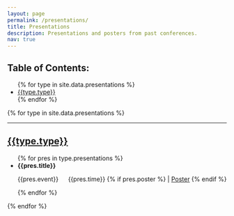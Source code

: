```yaml
---
layout: page
permalink: /presentations/
title: Presentations
description: Presentations and posters from past conferences.
nav: true
---
```



## Table of Contents:

<ul>
{% for type in site.data.presentations %}
  <li><a href="#{{type.link}}">{{type.type}}</a></li>
{% endfor %}
</ul>

{% for type in site.data.presentations %}
  <a id="{{type.link}}"></a>
  <hr>
  <h2><a href="#{{type.link}}">{{type.type}}</a></h2>
  <ul>
  {% for pres in type.presentations %}
    <li><b>{{pres.title}}</b><br>
    <p style="text-align:left;">
        {{pres.event}}
        <span style="float:right;">
            {{pres.time}}
            {% if pres.poster %}
            | <a href="{{pres.poster}}" target="_blank">Poster</a>
            {% endif %}
        </span>
    </p>
    </li>
  {% endfor %}
  </ul>
{% endfor %}